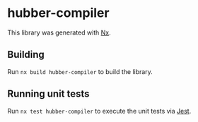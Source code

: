 # hubber-compiler

This library was generated with [Nx](https://nx.dev).

## Building

Run `nx build hubber-compiler` to build the library.

## Running unit tests

Run `nx test hubber-compiler` to execute the unit tests via [Jest](https://jestjs.io).
